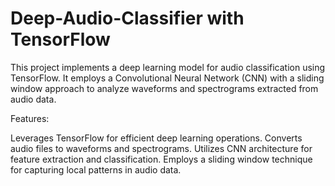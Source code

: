 # Deep-Audio-Classifier with TensorFlow

This project implements a deep learning model for audio classification using TensorFlow. It employs a Convolutional Neural Network (CNN) with a sliding window approach to analyze waveforms and spectrograms extracted from audio data.

Features:

Leverages TensorFlow for efficient deep learning operations.
Converts audio files to waveforms and spectrograms.
Utilizes CNN architecture for feature extraction and classification.
Employs a sliding window technique for capturing local patterns in audio data.


